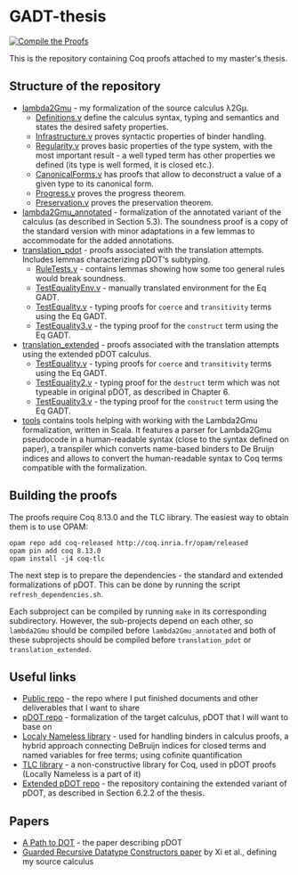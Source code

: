 # GADT-thesis

[![Compile the Proofs](https://github.com/radeusgd/GADT-thesis/actions/workflows/main.yml/badge.svg)](https://github.com/radeusgd/GADT-thesis/actions/workflows/main.yml)

This is the repository containing Coq proofs attached to my master's thesis.

## Structure of the repository

- [lambda2Gmu](https://radeusgd.github.io/GADT-thesis/latest/lambda2Gmu/toc.html) - my formalization of the source calculus λ2Gμ.
  - [Definitions.v](https://radeusgd.github.io/GADT-thesis/latest/lambda2Gmu/GMu.Definitions.html) define the calculus syntax, typing and semantics and states the desired safety properties.
  - [Infrastructure.v](https://radeusgd.github.io/GADT-thesis/latest/lambda2Gmu/GMu.Infrastructure.html) proves syntactic properties of binder handling.
  - [Regularity.v](https://radeusgd.github.io/GADT-thesis/latest/lambda2Gmu/GMu.Regularity.html) proves basic properties of the type system, with the most important result - a well typed term has other properties we defined (its type is well formed, it is closed etc.).
  - [CanonicalForms.v](https://radeusgd.github.io/GADT-thesis/latest/lambda2Gmu/GMu.CanonicalForms.html) has proofs that allow to deconstruct a value of a given type to its canonical form.
  - [Progress.v](https://radeusgd.github.io/GADT-thesis/latest/lambda2Gmu/GMu.Progress.html) proves the progress theorem.
  - [Preservation.v](https://radeusgd.github.io/GADT-thesis/latest/lambda2Gmu/GMu.Preservation.html) proves the preservation theorem.
- [lambda2Gmu_annotated](https://radeusgd.github.io/GADT-thesis/latest/lambda2Gmu_annotated/toc.html) - formalization of the annotated variant of the calculus (as described in Section 5.3). The soundness proof is a copy of the standard version with minor adaptations in a few lemmas to accommodate for the added annotations.
- [translation_pdot](https://radeusgd.github.io/GADT-thesis/latest/translation_pdot/toc.html) - proofs associated with the translation attempts. Includes lemmas characterizing pDOT's subtyping.
  - [RuleTests.v](https://radeusgd.github.io/GADT-thesis/latest/translation_pdot/Top.RuleTests.html) - contains lemmas showing how some too general rules would break soundness.
  - [TestEqualityEnv.v](https://radeusgd.github.io/GADT-thesis/latest/translation_pdot/Top.TestEqualityEnv.html) - manually translated environment for the Eq GADT.
  - [TestEquality.v](https://radeusgd.github.io/GADT-thesis/latest/translation_pdot/Top.TestEquality.html) - typing proofs for `coerce` and `transitivity` terms using the Eq GADT.
  - [TestEquality3.v](https://radeusgd.github.io/GADT-thesis/latest/translation_pdot/Top.TestEquality3.html) - the typing proof for the `construct` term using the Eq GADT.
- [translation_extended](https://radeusgd.github.io/GADT-thesis/latest/translation_extended/toc.html) - proofs associated with the translation attempts using the extended pDOT calculus.
  - [TestEquality.v](https://radeusgd.github.io/GADT-thesis/latest/translation_extended/Top.TestEquality.html) - typing proofs for `coerce` and `transitivity` terms using the Eq GADT.
  - [TestEquality2.v](https://radeusgd.github.io/GADT-thesis/latest/translation_extended/Top.TestEquality2.html) - typing proof for the `destruct` term which was not typeable in original pDOT, as described in Chapter 6.
  - [TestEquality3.v](https://radeusgd.github.io/GADT-thesis/latest/translation_extended/Top.TestEquality3.html) - the typing proof for the `construct` term using the Eq GADT.
- [tools](./tools/) contains tools helping with working with the Lambda2Gmu formalization, written in Scala.
  It features a parser for Lambda2Gmu pseudocode in a human-readable syntax (close to the syntax defined on paper),
  a transpiler which converts name-based binders to De Bruijn indices and allows to convert the human-readable syntax
  to Coq terms compatible with the formalization.

## Building the proofs

The proofs require Coq 8.13.0 and the TLC library. The easiest way to obtain them is to use OPAM:

```
opam repo add coq-released http://coq.inria.fr/opam/released
opam pin add coq 8.13.0
opam install -j4 coq-tlc
```

The next step is to prepare the dependencies - the standard and extended formalizations of pDOT. This can be done by running the script `refresh_dependencies.sh`.

Each subproject can be compiled by running `make` in its corresponding subdirectory.
However, the sub-projects depend on each other, so `lambda2Gmu` should be compiled before `lambda2Gmu_annotated` and both of these subprojects should be compiled before `translation_pdot` or `translation_extended`.

## Useful links

- [Public repo](https://github.com/radeusgd/pDOT-GADT) - the repo where I put finished documents and other deliverables that I want to share
- [pDOT repo](https://github.com/amaurremi/dot-calculus/tree/master/src/extensions/paths) - formalization of the target calculus, pDOT that I will want to base on
- [Localy Nameless library](https://www.chargueraud.org/softs/ln/) - used for handling binders in calculus proofs, a hybrid approach connecting DeBruijn indices for closed terms and named variables for free terms; using cofinite quantification
- [TLC library](https://www.chargueraud.org/softs/tlc/) - a non-constructive library for Coq, used in pDOT proofs (Locally Nameless is a part of it)
- [Extended pDOT repo](https://github.com/Linyxus/extended-pdot-calculus) - the repository containing the extended variant of pDOT, as described in Section 6.2.2 of the thesis.

## Papers
- [A Path to DOT](https://arxiv.org/abs/1904.07298) - the paper describing pDOT
- [Guarded Recursive Datatype Constructors paper](http://cs-www.bu.edu/fac/hwxi/academic/papers/popl03.pdf) by Xi et al., defining my source calculus

